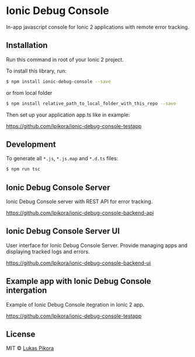 # Ionic Debug Console

In-app javascript console for Ionic 2 applications with remote error tracking.

## Installation

Run this command in root of your Ionic 2 project.

To install this library, run:

```bash
$ npm install ionic-debug-console --save
```

or from local folder

```bash
$ npm install relative_path_to_local_folder_with_this_repo --save
```

Then set up your application app.ts like in example:

https://github.com/lpikora/ionic-debug-console-testapp

## Development

To generate all `*.js`, `*.js.map` and `*.d.ts` files:

```bash
$ npm run tsc
```

## Ionic Debug Console Server

Ionic Debug Console server with REST API for error tracking.

https://github.com/lpikora/ionic-debug-console-backend-api

## Ionic Debug Console Server UI

User interface for Ionic Debug Console Server. Provide managing apps and displaying tracked logs and errors.

https://github.com/lpikora/ionic-debug-console-backend-ui

## Example app with Ionic Debug Console intergation

Example of Ionic Debug Console itegration in Ionic 2 app.

https://github.com/lpikora/ionic-debug-console-testapp

## License

MIT © [Lukas Pikora](lpikora@gmail.com)
